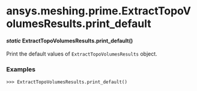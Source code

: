 <a id="ansys-meshing-prime-extracttopovolumesresults-print-default"></a>

# ansys.meshing.prime.ExtractTopoVolumesResults.print_default

<a id="ansys.meshing.prime.ExtractTopoVolumesResults.print_default"></a>

#### *static* ExtractTopoVolumesResults.print_default()

Print the default values of `ExtractTopoVolumesResults` object.

### Examples

```pycon
>>> ExtractTopoVolumesResults.print_default()
```

<!-- !! processed by numpydoc !! -->
